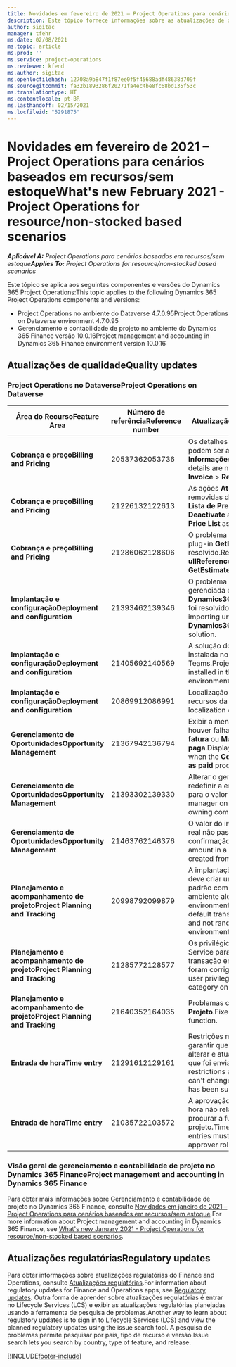 ```yaml
---
title: Novidades em fevereiro de 2021 – Project Operations para cenários baseados em recursos/sem estoque
description: Este tópico fornece informações sobre as atualizações de qualidade disponíveis na versão de fevereiro de 2021 do Project Operations para cenários baseados em recursos/sem estoque.
author: sigitac
manager: tfehr
ms.date: 02/08/2021
ms.topic: article
ms.prod: ''
ms.service: project-operations
ms.reviewer: kfend
ms.author: sigitac
ms.openlocfilehash: 12708a9b847f1f87ee0f5f45688adf48638d709f
ms.sourcegitcommit: fa32b1893286f20271fa4ec4be8fc68bd135f53c
ms.translationtype: HT
ms.contentlocale: pt-BR
ms.lasthandoff: 02/15/2021
ms.locfileid: "5291875"
---
```

# <a name="whats-new-february-2021---project-operations-for-resourcenon-stocked-based-scenarios"></a><span data-ttu-id="bac9c-103">Novidades em fevereiro de 2021 – Project Operations para cenários baseados em recursos/sem estoque</span><span class="sxs-lookup"><span data-stu-id="bac9c-103">What's new February 2021 - Project Operations for resource/non-stocked based scenarios</span></span>

<span data-ttu-id="bac9c-104">_**Aplicável A:** Project Operations para cenários baseados em recursos/sem estoque_</span><span class="sxs-lookup"><span data-stu-id="bac9c-104">_**Applies To:** Project Operations for resource/non-stocked based scenarios_</span></span>

<span data-ttu-id="bac9c-105">Este tópico se aplica aos seguintes componentes e versões do Dynamics 365 Project Operations:</span><span class="sxs-lookup"><span data-stu-id="bac9c-105">This topic applies to the following Dynamics 365 Project Operations components and versions:</span></span>

- <span data-ttu-id="bac9c-106">Project Operations no ambiente do Dataverse 4.7.0.95</span><span class="sxs-lookup"><span data-stu-id="bac9c-106">Project Operations on Dataverse environment 4.7.0.95</span></span>
- <span data-ttu-id="bac9c-107">Gerenciamento e contabilidade de projeto no ambiente do Dynamics 365 Finance versão 10.0.16</span><span class="sxs-lookup"><span data-stu-id="bac9c-107">Project management and accounting in Dynamics 365 Finance environment version 10.0.16</span></span> 

## <a name="quality-updates"></a><span data-ttu-id="bac9c-108">Atualizações de qualidade</span><span class="sxs-lookup"><span data-stu-id="bac9c-108">Quality updates</span></span>

### <a name="project-operations-on-dataverse"></a><span data-ttu-id="bac9c-109">Project Operations no Dataverse</span><span class="sxs-lookup"><span data-stu-id="bac9c-109">Project Operations on Dataverse</span></span>

| <span data-ttu-id="bac9c-110">**Área do Recurso**</span><span class="sxs-lookup"><span data-stu-id="bac9c-110">**Feature Area**</span></span> | <span data-ttu-id="bac9c-111">**Número de referência**</span><span class="sxs-lookup"><span data-stu-id="bac9c-111">**Reference number**</span></span> | <span data-ttu-id="bac9c-112">**Atualização de qualidade**</span><span class="sxs-lookup"><span data-stu-id="bac9c-112">**Quality update**</span></span> |
| --- | --- | --- |
| <span data-ttu-id="bac9c-113">**Cobrança e preço**</span><span class="sxs-lookup"><span data-stu-id="bac9c-113">**Billing and Pricing**</span></span> | <span data-ttu-id="bac9c-114">2053736</span><span class="sxs-lookup"><span data-stu-id="bac9c-114">2053736</span></span> | <span data-ttu-id="bac9c-115">Os detalhes da linha da fatura agora podem ser acessados em **Fatura** > **Informações relacionadas**.</span><span class="sxs-lookup"><span data-stu-id="bac9c-115">Invoice line details are now accessible by going to **Invoice** > **Related information**.</span></span> |
| <span data-ttu-id="bac9c-116">**Cobrança e preço**</span><span class="sxs-lookup"><span data-stu-id="bac9c-116">**Billing and Pricing**</span></span> | <span data-ttu-id="bac9c-117">2122613</span><span class="sxs-lookup"><span data-stu-id="bac9c-117">2122613</span></span> | <span data-ttu-id="bac9c-118">As ações **Ativar** e **Desativar** foram removidas das entidades de associação **Lista de Preços**.</span><span class="sxs-lookup"><span data-stu-id="bac9c-118">The **Activate** and **Deactivate** actions were removed from the **Price List** association entities.</span></span> |
| <span data-ttu-id="bac9c-119">**Cobrança e preço**</span><span class="sxs-lookup"><span data-stu-id="bac9c-119">**Billing and Pricing**</span></span> | <span data-ttu-id="bac9c-120">2128606</span><span class="sxs-lookup"><span data-stu-id="bac9c-120">2128606</span></span> | <span data-ttu-id="bac9c-121">O problema no **ullReferenceException** no plug-in **GetEstimatesForProject** foi resolvido.</span><span class="sxs-lookup"><span data-stu-id="bac9c-121">Resolved the issue with **ullReferenceException** in the **GetEstimatesForProject** plug-in.</span></span> |
| <span data-ttu-id="bac9c-122">**Implantação e configuração**</span><span class="sxs-lookup"><span data-stu-id="bac9c-122">**Deployment and configuration**</span></span> | <span data-ttu-id="bac9c-123">2139346</span><span class="sxs-lookup"><span data-stu-id="bac9c-123">2139346</span></span> | <span data-ttu-id="bac9c-124">O problema com a importação não gerenciada da solução **Dynamics365ProjectOperationsDualWrite** foi resolvido.</span><span class="sxs-lookup"><span data-stu-id="bac9c-124">Resolved the issue with importing unmanaged **Dynamics365ProjectOperationsDualWrite** solution.</span></span> |
| <span data-ttu-id="bac9c-125">**Implantação e configuração**</span><span class="sxs-lookup"><span data-stu-id="bac9c-125">**Deployment and configuration**</span></span> | <span data-ttu-id="bac9c-126">2140569</span><span class="sxs-lookup"><span data-stu-id="bac9c-126">2140569</span></span> | <span data-ttu-id="bac9c-127">A solução do projeto não deve estar instalada nos ambientes do Dataverse Teams.</span><span class="sxs-lookup"><span data-stu-id="bac9c-127">Project solution must not be installed in the Dataverse Teams environments.</span></span> |
| <span data-ttu-id="bac9c-128">**Implantação e configuração**</span><span class="sxs-lookup"><span data-stu-id="bac9c-128">**Deployment and configuration**</span></span> | <span data-ttu-id="bac9c-129">2086991</span><span class="sxs-lookup"><span data-stu-id="bac9c-129">2086991</span></span> | <span data-ttu-id="bac9c-130">Localização de personalização restrita de recursos da web.</span><span class="sxs-lookup"><span data-stu-id="bac9c-130">Restricted customizing localization of web resources.</span></span> |
| <span data-ttu-id="bac9c-131">**Gerenciamento de Oportunidades**</span><span class="sxs-lookup"><span data-stu-id="bac9c-131">**Opportunity Management**</span></span> | <span data-ttu-id="bac9c-132">2136794</span><span class="sxs-lookup"><span data-stu-id="bac9c-132">2136794</span></span> | <span data-ttu-id="bac9c-133">Exibir a mensagem de erro correta se houver falha nos processos **Confirmar fatura** ou **Marcar fatura como paga**.</span><span class="sxs-lookup"><span data-stu-id="bac9c-133">Display the correct error message when the **Confirm invoice** or **Mark invoice as paid** processes fail.</span></span> |
| <span data-ttu-id="bac9c-134">**Gerenciamento de Oportunidades**</span><span class="sxs-lookup"><span data-stu-id="bac9c-134">**Opportunity Management**</span></span> | <span data-ttu-id="bac9c-135">2139330</span><span class="sxs-lookup"><span data-stu-id="bac9c-135">2139330</span></span> | <span data-ttu-id="bac9c-136">Alterar o gerente de Projeto não deve redefinir a empresa proprietária de volta para o valor padrão.</span><span class="sxs-lookup"><span data-stu-id="bac9c-136">Changing the Project manager on a project must not reset the owning company back to the default value.</span></span> |
| <span data-ttu-id="bac9c-137">**Gerenciamento de Oportunidades**</span><span class="sxs-lookup"><span data-stu-id="bac9c-137">**Opportunity Management**</span></span> | <span data-ttu-id="bac9c-138">2146376</span><span class="sxs-lookup"><span data-stu-id="bac9c-138">2146376</span></span> | <span data-ttu-id="bac9c-139">O valor do imposto corrigido em um dado real não passível de cobrança é criado na confirmação da fatura.</span><span class="sxs-lookup"><span data-stu-id="bac9c-139">Corrected tax amount in a non-chargeable actual is created from invoice confirmation.</span></span> |
| <span data-ttu-id="bac9c-140">**Planejamento e acompanhamento de projeto**</span><span class="sxs-lookup"><span data-stu-id="bac9c-140">**Project Planning and Tracking**</span></span> | <span data-ttu-id="bac9c-141">2099879</span><span class="sxs-lookup"><span data-stu-id="bac9c-141">2099879</span></span> | <span data-ttu-id="bac9c-142">A implantação do ambiente do Dataverse deve criar uma categoria de transação padrão com ID estático e não gerar um por ambiente aleatoriamente.</span><span class="sxs-lookup"><span data-stu-id="bac9c-142">The Dataverse environment deployment must create a default transaction category with a static ID and not randomly generate one per environment.</span></span> |
| <span data-ttu-id="bac9c-143">**Planejamento e acompanhamento de projeto**</span><span class="sxs-lookup"><span data-stu-id="bac9c-143">**Project Planning and Tracking**</span></span> | <span data-ttu-id="bac9c-144">2128577</span><span class="sxs-lookup"><span data-stu-id="bac9c-144">2128577</span></span> | <span data-ttu-id="bac9c-145">Os privilégios de usuário do Project Service para atualizar a categoria de transação em uma atribuição de recurso foram corrigidos.</span><span class="sxs-lookup"><span data-stu-id="bac9c-145">Fixed the Project service user privileges to update the transaction category on a resource assignment.</span></span> |
| <span data-ttu-id="bac9c-146">**Planejamento e acompanhamento de projeto**</span><span class="sxs-lookup"><span data-stu-id="bac9c-146">**Project Planning and Tracking**</span></span> | <span data-ttu-id="bac9c-147">2164035</span><span class="sxs-lookup"><span data-stu-id="bac9c-147">2164035</span></span> | <span data-ttu-id="bac9c-148">Problemas corrigidos com a função **Copiar Projeto**.</span><span class="sxs-lookup"><span data-stu-id="bac9c-148">Fixed issues with the **Copy Project** function.</span></span> |
| <span data-ttu-id="bac9c-149">**Entrada de hora**</span><span class="sxs-lookup"><span data-stu-id="bac9c-149">**Time entry**</span></span> | <span data-ttu-id="bac9c-150">2129161</span><span class="sxs-lookup"><span data-stu-id="bac9c-150">2129161</span></span> | <span data-ttu-id="bac9c-151">Restrições mais rígidas são aplicadas para garantir que os usuários não possam alterar e atualizar uma entrada de tempo que foi enviada ou aprovada.</span><span class="sxs-lookup"><span data-stu-id="bac9c-151">Tighter restrictions are applied to ensure users can't change and update a time entry that has been submitted or approved.</span></span> |
| <span data-ttu-id="bac9c-152">**Entrada de hora**</span><span class="sxs-lookup"><span data-stu-id="bac9c-152">**Time entry**</span></span> | <span data-ttu-id="bac9c-153">2103572</span><span class="sxs-lookup"><span data-stu-id="bac9c-153">2103572</span></span> | <span data-ttu-id="bac9c-154">A aprovação de tempo para entradas de hora não relacionadas ao projeto não deve procurar a função de aprovador do projeto.</span><span class="sxs-lookup"><span data-stu-id="bac9c-154">Time approval for non-project time entries must not be looking for project approver role.</span></span> |

### <a name="project-management-and-accounting-in-dynamics-365-finance"></a><span data-ttu-id="bac9c-155">Visão geral de gerenciamento e contabilidade de projeto no Dynamics 365 Finance</span><span class="sxs-lookup"><span data-stu-id="bac9c-155">Project management and accounting in Dynamics 365 Finance</span></span> 

<span data-ttu-id="bac9c-156">Para obter mais informações sobre Gerenciamento e contabilidade de projeto no Dynamics 365 Finance, consulte [Novidades em janeiro de 2021 – Project Operations para cenários baseados em recursos/sem estoque](whats-new-jan-2021-resource-based.md).</span><span class="sxs-lookup"><span data-stu-id="bac9c-156">For more information about Project management and accounting in Dynamics 365 Finance, see [What's new January 2021 - Project Operations for resource/non-stocked based scenarios](whats-new-jan-2021-resource-based.md).</span></span>


## <a name="regulatory-updates"></a><span data-ttu-id="bac9c-157">Atualizações regulatórias</span><span class="sxs-lookup"><span data-stu-id="bac9c-157">Regulatory updates</span></span>

<span data-ttu-id="bac9c-158">Para obter informações sobre atualizações regulatórias do Finance and Operations, consulte [Atualizações regulatórias](https://docs.microsoft.com/dynamics365/finance/localizations/regulatory-updates).</span><span class="sxs-lookup"><span data-stu-id="bac9c-158">For information about regulatory updates for Finance and Operations apps, see [Regulatory updates](https://docs.microsoft.com/dynamics365/finance/localizations/regulatory-updates).</span></span> <span data-ttu-id="bac9c-159">Outra forma de aprender sobre atualizações regulatórias é entrar no Lifecycle Services (LCS) e exibir as atualizações regulatórias planejadas usando a ferramenta de pesquisa de problemas.</span><span class="sxs-lookup"><span data-stu-id="bac9c-159">Another way to learn about regulatory updates is to sign in to Lifecycle Services (LCS) and view the planned regulatory updates using the issue search tool.</span></span> <span data-ttu-id="bac9c-160">A pesquisa de problemas permite pesquisar por país, tipo de recurso e versão.</span><span class="sxs-lookup"><span data-stu-id="bac9c-160">Issue search lets you search by country, type of feature, and release.</span></span>


[!INCLUDE[footer-include](../includes/footer-banner.md)]